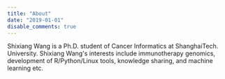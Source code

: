 ```yaml
---
title: "About"
date: "2019-01-01"
disable_comments: true
---
```


Shixiang Wang is a Ph.D. student of Cancer Informatics at ShanghaiTech. University. Shixiang Wang's interests include immunotherapy genomics, development of R/Python/Linux tools, knowledge sharing, and machine learning etc.




